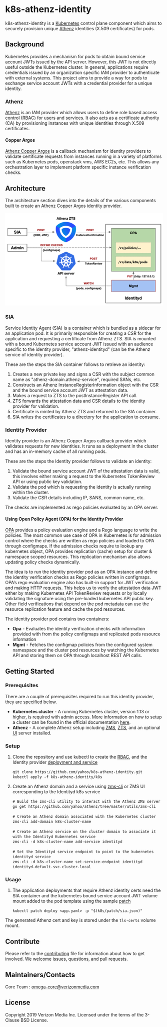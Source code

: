 # k8s-athenz-identity
k8s-athenz-identity is a [Kubernetes](https://kubernetes.io/) control plane component
which aims to securely provision unique [Athenz](https://github.com/yahoo/athenz)
identities (X.509 certificates) for pods.

## Background
Kubernetes provides a mechanism for pods to obtain bound service account JWTs issued
by the API server. However, this JWT is not directly useful outside the Kubernetes
cluster. In general, applications require credentials issued by an organization specific
IAM provider to authenticate with external systems. This project aims to provide a way
for pods to exchange service account JWTs with a credential provider for a unique identity.

### Athenz
[Athenz](https://www.athenz.io/) is an IAM provider which allows users to define
role based access control (RBAC) for users and services. It also acts as a certificate
authority (CA) by provisioning instances with unique identities through X.509 certificates.

#### Copper Argos
[Athenz Copper Argos](https://yahoo.github.io/athenz/site/copper_argos_dev/) is a
callback mechanism for identity providers to validate certificate requests from
instances running in a variety of platforms such as Kubernetes pods, openstack vms,
AWS EC2s, etc. This allows any orchestration layer to implement platform specific
instance verification checks.

## Architecture
The architecture section dives into the details of the various components built
to create an Athenz Copper Argos identity provider.

![Screenshot](docs/images/architecture.png)

### SIA
Service Identity Agent (SIA) is a container which is bundled as a sidecar for an
application pod. It is primarily responsible for creating a CSR for the application
and requesting a certificate from Athenz ZTS. SIA is mounted with a bound Kubernetes
service account JWT issued with an audience specific to the identity provider,
"athenz-identityd" (can be the Athenz service of identity provider).

These are the steps the SIA container follows to retrieve an identity:
1. Creates a new private key and signs a CSR with the subject common name as
"athenz-domain.athenz-service", required SANs, etc.
2. Constructs an Athenz InstanceRegisterInformation object with the CSR and the
bound service account JWT as attestation data.
3. Makes a request to ZTS to the postInstanceRegister API call.
4. ZTS forwards the attestation data and CSR details to the identity provider
for validation.
5. Certificate is minted by Athenz ZTS and returned to the SIA container.
6. SIA writes the certificates to a directory for the application to consume.

### Identity Provider
Identity provider is an Athenz Copper Argos callback provider which validates
requests for new identities. It runs as a deployment in the cluster and has an
in-memory cache of all running pods.

These are the steps the Identity provider follows to validate an identity:
1. Validate the bound service account JWT of the attestation data is valid, this
involves either making a request to the Kubernetes TokenReview API or using public
key validation.
2. Validate the pod which is requesting the identity is actually running within the
cluster.
3. Validate the CSR details including IP, SANS, common name, etc.

The checks are implemented as rego policies evaluated by an OPA server.

#### Using Open Policy Agent (OPA) for the Identity Provider
[OPA](https://www.openpolicyagent.org/docs/latest/kubernetes-introduction/) provides
a policy evaluation engine and a Rego language to write the policies. The most common
use case of OPA in Kubernetes is for admission control where the checks are written as
rego policies and loaded to OPA through configmaps. If the admission checks require to
lookup any kubernetes object, OPA provides replication (cache) setup for cluster
& namespace scoped resources. This replication mechanism also allows updating policy
checks dynamically.

The idea is to run the identity provider pod as an OPA instance and define the
identity verification checks as Rego policies written in configmaps. OPA’s rego
evaluation engine also has built-in support for JWT verification and making HTTP
requests. This helps us to verify the attestation data JWT either by making Kubernetes
API TokenReview requests or by locally validating the signature using the pre-loaded
kubernetes API public key. Other field verifications that depend on the pod metadata
can use the resource replication feature and cache the pod resources. 

The identity provider pod contains two containers:
- **Opa** - Evaluates the identity verification checks with information provided with
from the policy configmaps and replicated pods resource information
- **Mgmt** - Fetches the configmap policies from the configured system namespace and the
cluster pod resources by watching the Kubernetes API and storing them on OPA through
localhost REST API calls.

## Getting Started

### Prerequisites
There are a couple of prerequisites required to run this identity provider, they are
specified below.
- **Kubernetes cluster** - A running Kubernetes cluster, version 1.13 or higher, is
required with admin access. More information on how to setup a cluster can be found
in the official documentation [here](https://kubernetes.io/docs/setup/).
- **Athenz** - A complete Athenz setup including [ZMS](https://yahoo.github.io/athenz/site/setup_zms_prod/), 
[ZTS](https://yahoo.github.io/athenz/site/setup_zts_prod/), and an optional
[UI](https://yahoo.github.io/athenz/site/setup_ui_prod/) server installed.

### Setup
1. Clone the repository and use kubectl to create the [RBAC](k8s/rbac.yaml), and
the Identity provider [deployment and service](k8s/identityd.yaml)

    ```
    git clone https://github.com/yahoo/k8s-athenz-identity.git
    kubectl apply -f k8s-athenz-identity/k8s
    ```

2. Create an Athenz domain and a service using [zms-cli](https://github.com/yahoo/athenz/tree/master/utils/zms-cli)
or ZMS UI corresponding to the Identityd k8s service

    ```
    # Build the zms-cli utility to interact with the Athenz ZMS server
    go get https://github.com/yahoo/athenz/tree/master/utils/zms-cli
    
    # Create an Athenz domain associated with the Kubernetes cluster
    zms-cli add-domain k8s-cluster-name 
    
    # Create an Athenz service on the cluster domain to associate it with the Identityd Kubernetes service 
    zms-cli -d k8s-cluster-name add-service identityd
    
    # Set the Identityd service endpoint to point to the kubernetes identityd service
    zms-cli -d k8s-cluster-name set-service-endpoint identityd identityd.default.svc.cluster.local
    ``` 

### Usage
1. The application deployments that require Athenz identity certs need the SIA container
and the kubernetes bound service account JWT volume mount added to the pod template
using the sample [patch](k8s/patch/sia.json)

    ```
    kubectl patch deploy <app.yaml> -p "$(k8s/patch/sia.json)"
    ``` 

The generated Athenz cert and key is stored under the `tls-certs` volume mount.

## Contribute
Please refer to the [contributing](Contributing.md) file for information about
how to get involved. We welcome issues, questions, and pull requests.

## Maintainers/Contacts
Core Team : omega-core@verizonmedia.com

## License
Copyright 2019 Verizon Media Inc. Licensed under the terms of the 3-Clause BSD License.
